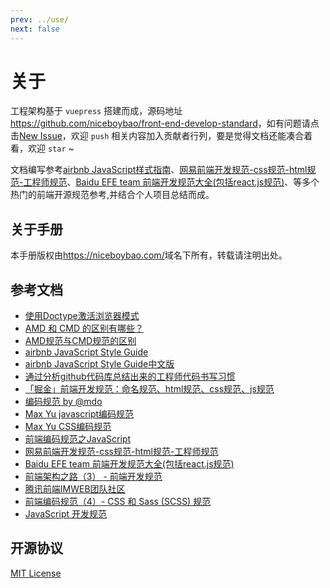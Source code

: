 ```yaml
---
prev: ../use/
next: false
---
```


# 关于

工程架构基于 `vuepress` 搭建而成，源码地址<https://github.com/niceboybao/front-end-develop-standard>，如有问题请点击[New Issue](https://github.com/niceboybao/front-end-develop-standard/issues)，欢迎 `push` 相关内容加入贡献者行列，要是觉得文档还能凑合着看，欢迎 `star` ~

文档编写参考[airbnb JavaScript样式指南](https://github.com/airbnb/javascript)、[网易前端开发规范-css规范-html规范-工程师规范](http://nec.netease.com/standard)、[Baidu EFE team 前端开发规范大全(包括react.js规范)](https://github.com/ecomfe/spec)、等多个热门的前端开源规范参考,并结合个人项目总结而成。

## 关于手册

本手册版权由<https://niceboybao.com/>域名下所有，转载请注明出处。 

<!-- ## 关于作者 --> <!-- [我的GitHub](https://github.com/niceboybao)、[我的掘金](https://juejin.im/user/58ec89745c497d0062c633f7/posts)、[我的博客作品](https://niceboybao.com/) 欢迎有志同道合的小伙伴一起交流。**关注如下前端公众号一起进步！** --> <!-- 如需联系作者->`niceboybao@163.com`。 或微信号请扫码 **备注：wiki+昵称** ![wechat.png](../images/wechat01.png) --> <!-- ![wechat.png](../images/wechat02.png) -->

 ## 参考文档

- [使用Doctype激活浏览器模式](https://hsivonen.fi/doctype/)
- [AMD 和 CMD 的区别有哪些？](https://www.zhihu.com/question/20351507)
- [AMD规范与CMD规范的区别](http://www.cnblogs.com/tugenhua0707/p/3507957.html)
- [airbnb JavaScript Style Guide](https://github.com/airbnb/javascript)
- [airbnb JavaScript Style Guide中文版](https://github.com/yuche/javascript)
- [通过分析github代码库总结出来的工程师代码书写习惯](http://alloyteam.github.io/CodeGuide/#js-indentation)
- [「掘金」前端开发规范：命名规范、html规范、css规范、js规范](https://juejin.im/post/592d4a5b0ce463006b43b6da)
- [编码规范 by @mdo](https://codeguide.bootcss.com/)
- [Max Yu javascript编码规范](http://yuwenhui.github.io/2013/09/13/Javascript-syntax/)
- [Max Yu CSS编码规范](http://yuwenhui.github.io/2013/09/13/css-syntax/)
- [前端编码规范之JavaScript](http://www.cnblogs.com/hustskyking/p/javascript-spec.html)
- [网易前端开发规范-css规范-html规范-工程师规范](http://nec.netease.com/standard)
- [Baidu EFE team 前端开发规范大全(包括react.js规范)](https://github.com/ecomfe/spec)
- [前端架构之路（3） - 前端开发规范](https://segmentfault.com/a/1190000015297522)
- [腾讯前端IMWEB团队社区](http://imweb.github.io/rule/)
- [前端编码规范（4）- CSS 和 Sass (SCSS) 规范](https://www.html.cn/archives/5505)
- [JavaScript 开发规范](http://www.cnblogs.com/polk6/p/4660195.html)

## 开源协议

[MIT License](https://github.com/niceboybao/front-end-develop-standard/blob/master/LICENSE)
